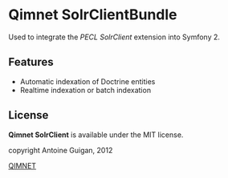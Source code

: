 Qimnet SolrClientBundle
=======================

Used to integrate the *PECL SolrClient* extension into Symfony 2.


Features
--------

 * Automatic indexation of Doctrine entities
 * Realtime indexation or batch indexation


License
-------

**Qimnet SolrClient** is available under the MIT license.



copyright Antoine Guigan, 2012

[QIMNET](http://qimnet.com)
